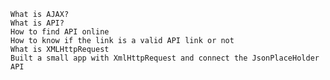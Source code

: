     What is AJAX?
    What is API?
    How to find API online
    How to know if the link is a valid API link or not
    What is XMLHttpRequest
    Built a small app with XmlHttpRequest and connect the JsonPlaceHolder API